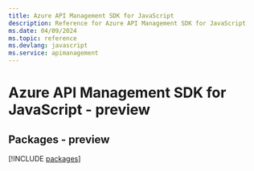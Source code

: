 ```yaml
---
title: Azure API Management SDK for JavaScript
description: Reference for Azure API Management SDK for JavaScript
ms.date: 04/09/2024
ms.topic: reference
ms.devlang: javascript
ms.service: apimanagement
---
```

# Azure API Management SDK for JavaScript - preview
## Packages - preview
[!INCLUDE [packages](api-management-index.md)]